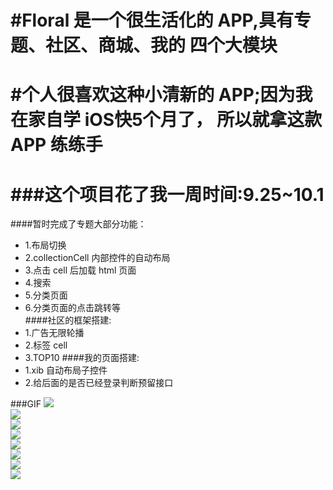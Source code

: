 #Floral 是一个很生活化的 APP,具有专题、社区、商城、我的 四个大模块	
====
#个人很喜欢这种小清新的 APP;因为我在家自学 iOS快5个月了， 所以就拿这款 APP 练练手
====
###这个项目花了我一周时间:9.25~10.1 
====
####暂时完成了专题大部分功能：	
- 1.布局切换
- 2.collectionCell 内部控件的自动布局
- 3.点击 cell 后加载 html 页面
- 4.搜索
- 5.分类页面
- 6.分类页面的点击跳转等	
####社区的框架搭建:
- 1.广告无限轮播
- 2.标签 cell 
- 3.TOP10
####我的页面搭建:
- 1.xib 自动布局子控件
- 2.给后面的是否已经登录判断预留接口

###GIF
![](https://github.com/sunmengxiang/Floral/blob/master/Gif/guideViewShow.gif)	  
![](https://github.com/sunmengxiang/Floral/blob/master/Gif/categoryClick.gif)	  
![](https://github.com/sunmengxiang/Floral/blob/master/Gif/contentViewFromCategoryClick.gif)	  
![](https://github.com/sunmengxiang/Floral/blob/master/Gif/mainShow.gif)	  
![](https://github.com/sunmengxiang/Floral/blob/master/Gif/mainShow2.gif)   
![](https://github.com/sunmengxiang/Floral/blob/master/Gif/contentViewClick.gif)    
![](https://github.com/sunmengxiang/Floral/blob/master/Gif/communityShow.gif)   
![](https://github.com/sunmengxiang/Floral/blob/master/Gif/loginClick.gif)

